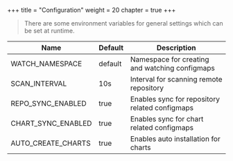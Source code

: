 +++
title = "Configuration"
weight = 20
chapter = true
+++

> There are some environment variables for general settings which can be set at runtime.

| Name               | Default | Description                                    |
|--------------------|---------|------------------------------------------------|
| WATCH_NAMESPACE    | default | Namespace for creating and watching configmaps |
| SCAN_INTERVAL      | 10s     | Interval for scanning remote repository        |
| REPO_SYNC_ENABLED  | true    | Enables sync for repository related configmaps |
| CHART_SYNC_ENABLED | true    | Enables sync for chart related configmaps      |
| AUTO_CREATE_CHARTS | true    | Enables auto installation for charts           |
